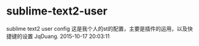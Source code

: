 # sublime-text2-user
sublime text2 user config
这是我个人的st的配置，主要是插件的运用，以及快捷键的设置 JqDuang. 2015-10-17 20:03:11
